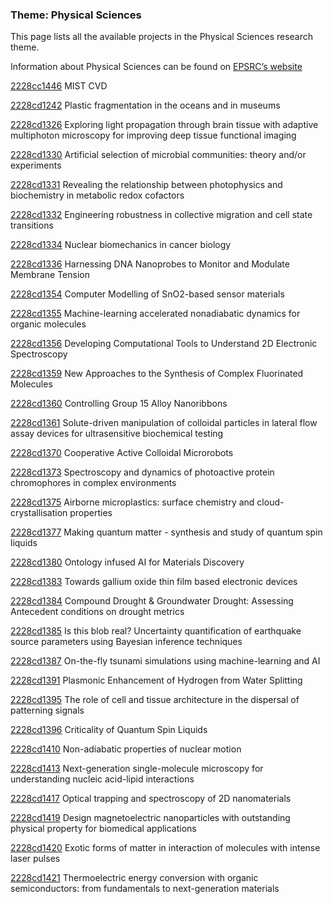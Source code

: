 ### Theme: Physical Sciences

This page lists all the available projects in the Physical Sciences research theme.

Information about Physical Sciences can be found on [EPSRC’s website](https://www.ukri.org/what-we-offer/browse-our-areas-of-investment-and-support/physical-sciences-theme/)

[2228cc1446](../projects/2228cc1446.md) MIST CVD

[2228cd1242](../projects/2228cd1242.md) Plastic fragmentation in the oceans and in museums

[2228cd1326](../projects/2228cd1326.md) Exploring light propagation through brain tissue with adaptive multiphoton microscopy for improving deep tissue functional imaging

[2228cd1330](../projects/2228cd1330.md) Artificial selection of microbial communities: theory and/or experiments

[2228cd1331](../projects/2228cd1331.md) Revealing the relationship between photophysics and biochemistry in metabolic redox cofactors

[2228cd1332](../projects/2228cd1332.md) Engineering robustness in collective migration and cell state transitions

[2228cd1334](../projects/2228cd1334.md) Nuclear biomechanics in cancer biology

[2228cd1336](../projects/2228cd1336.md) Harnessing DNA Nanoprobes to Monitor and Modulate Membrane Tension

[2228cd1354](../projects/2228cd1354.md) Computer Modelling of SnO2-based sensor materials

[2228cd1355](../projects/2228cd1355.md) Machine-learning accelerated nonadiabatic dynamics for organic molecules

[2228cd1356](../projects/2228cd1356.md) Developing Computational Tools to Understand 2D Electronic Spectroscopy

[2228cd1359](../projects/2228cd1359.md) New Approaches to the Synthesis of Complex Fluorinated Molecules

[2228cd1360](../projects/2228cd1360.md) Controlling Group 15 Alloy Nanoribbons

[2228cd1361](../projects/2228cd1361.md) Solute-driven manipulation of colloidal particles in lateral flow assay devices for ultrasensitive biochemical testing

[2228cd1370](../projects/2228cd1370.md) Cooperative Active Colloidal Microrobots

[2228cd1373](../projects/2228cd1373.md) Spectroscopy and dynamics of photoactive protein chromophores in complex environments

[2228cd1375](../projects/2228cd1375.md) Airborne microplastics: surface chemistry and cloud-crystallisation properties

[2228cd1377](../projects/2228cd1377.md) Making quantum matter - synthesis and study of quantum spin liquids

[2228cd1380](../projects/2228cd1380.md) Ontology infused AI for Materials Discovery

[2228cd1383](../projects/2228cd1383.md) Towards gallium oxide thin film based electronic devices

[2228cd1384](../projects/2228cd1384.md) Compound Drought & Groundwater Drought: Assessing Antecedent conditions on drought metrics

[2228cd1385](../projects/2228cd1385.md) Is this blob real? Uncertainty quantification of earthquake source parameters using Bayesian inference techniques

[2228cd1387](../projects/2228cd1387.md) On-the-fly tsunami simulations using machine-learning and AI

[2228cd1391](../projects/2228cd1391.md) Plasmonic Enhancement of Hydrogen from Water Splitting

[2228cd1395](../projects/2228cd1395.md) The role of cell and tissue architecture in the dispersal of patterning signals

[2228cd1396](../projects/2228cd1396.md) Criticality of Quantum Spin Liquids

[2228cd1410](../projects/2228cd1410.md) Non-adiabatic properties of nuclear motion

[2228cd1413](../projects/2228cd1413.md) Next-generation single-molecule microscopy for understanding nucleic acid-lipid interactions

[2228cd1417](../projects/2228cd1417.md) Optical trapping and spectroscopy of 2D nanomaterials

[2228cd1419](../projects/2228cd1419.md) Design magnetoelectric nanoparticles with outstanding physical property for biomedical applications

[2228cd1420](../projects/2228cd1420.md) Exotic forms of matter in interaction of molecules with intense laser pulses

[2228cd1421](../projects/2228cd1421.md) Thermoelectric energy conversion with organic semiconductors: from fundamentals to next-generation materials

